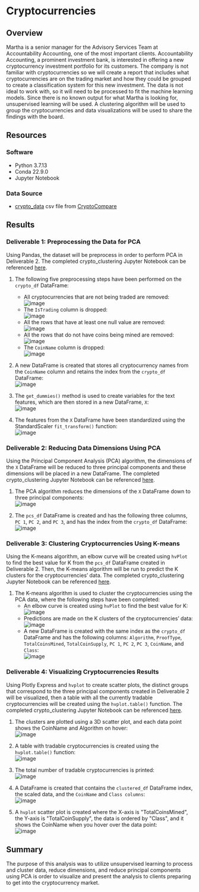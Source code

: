 # Cryptocurrencies

## Overview 
Martha is a senior manager for the Advisory Services Team at Accountability Accounting, one of the most important clients. Accountability Accounting, a prominent investment bank, is interested in offering a new cryptocurrency investment portfolio for its customers. The company is not familiar with cryptocurrencies so we will create a report that includes what cryptocurrencies are on the trading market and how they could be grouped to create a classification system for this new investment. The data is not ideal to work with, so it will need to be processed to fit the machine learning models. Since there is no known output for what Martha is looking for, unsupervised learning will be used. A clustering algorithm will be used to group the cryptocurrencies and data visualizations will be used to share the findings with the board.

## Resources
### Software
- Python 3.7.13
- Conda 22.9.0
- Jupyter Notebook

### Data Source 
-  [crypto_data](https://github.com/lkachury/Cryptocurrencies/blob/main/crypto_data.csv) csv file from [CryptoCompare](https://min-api.cryptocompare.com/data/all/coinlist)

## Results
### Deliverable 1: Preprocessing the Data for PCA 
Using Pandas, the dataset will be preprocess in order to perform PCA in Deliverable 2. The completed crypto_clustering Jupyter Notebook can be referenced [here](https://github.com/lkachury/Cryptocurrencies/blob/main/crypto_clustering.ipynb).

1. The following five preprocessing steps have been performed on the `crypto_df` DataFrame:
    - All cryptocurrencies that are not being traded are removed: <br /> ![image](https://user-images.githubusercontent.com/108038989/198919822-9abf2471-ae70-46ef-a03d-8a8a2b1f2925.png)
    - The `IsTrading` column is dropped: <br /> ![image](https://user-images.githubusercontent.com/108038989/198919914-be586ae8-cf4c-4cfd-8138-89ffcc4012c5.png) 
    - All the rows that have at least one null value are removed: <br /> ![image](https://user-images.githubusercontent.com/108038989/198919972-0ed12396-d1a2-4cbf-8020-8d005169dd8e.png)
    - All the rows that do not have coins being mined are removed: <br /> ![image](https://user-images.githubusercontent.com/108038989/198920020-b2f782ed-3641-4cf1-9024-4b6536b7af3b.png)
    - The `CoinName` column is dropped: <br /> ![image](https://user-images.githubusercontent.com/108038989/198920096-ccae2ef3-c32e-4169-aaf8-ce38350b72da.png)
    
2. A new DataFrame is created that stores all cryptocurrency names from the `CoinName` column and retains the index from the `crypto_df` DataFrame: <br /> ![image](https://user-images.githubusercontent.com/108038989/198920183-b1d28a81-aa2c-42bb-8fb8-5dde529b82ca.png)

3. The `get_dummies()` method is used to create variables for the text features, which are then stored in a new DataFrame, `X`: <br /> ![image](https://user-images.githubusercontent.com/108038989/198920228-f49e7dac-1952-4ebb-8dfe-ca12adf7e16d.png)

4. The features from the `X` DataFrame have been standardized using the StandardScaler `fit_transform()` function: <br /> ![image](https://user-images.githubusercontent.com/108038989/198920279-5a892b8b-2e39-4281-8839-ca1e811eb0f3.png)

### Deliverable 2: Reducing Data Dimensions Using PCA
Using the Principal Component Analysis (PCA) algorithm, the dimensions of the `X` DataFrame will be reduced to three principal components and these dimensions will be placed in a new DataFrame. The completed crypto_clustering Jupyter Notebook can be referenced [here](https://github.com/lkachury/Cryptocurrencies/blob/main/crypto_clustering.ipynb).

1. The PCA algorithm reduces the dimensions of the `X` DataFrame down to three principal components: <br /> ![image](https://user-images.githubusercontent.com/108038989/198921597-8a802f9e-f7f8-4c3e-b678-7ced2a5df22a.png)

2. The `pcs_df` DataFrame is created and has the following three columns, `PC 1`, `PC 2`, and `PC 3`, and has the index from the `crypto_df` DataFrame: <br /> ![image](https://user-images.githubusercontent.com/108038989/198921640-9d30985f-33e0-4ea2-b567-a2b4da425a83.png)

### Deliverable 3: Clustering Cryptocurrencies Using K-means
Using the K-means algorithm, an elbow curve will be created using `hvPlot` to find the best value for K from the `pcs_df` DataFrame created in Deliverable 2. Then, the K-means algorithm will be run to predict the K clusters for the cryptocurrencies’ data. The completed crypto_clustering Jupyter Notebook can be referenced [here](https://github.com/lkachury/Cryptocurrencies/blob/main/crypto_clustering.ipynb).

1. The K-means algorithm is used to cluster the cryptocurrencies using the PCA data, where the following steps have been completed:
    - An elbow curve is created using `hvPlot` to find the best value for K: <br /> ![image](https://user-images.githubusercontent.com/108038989/198923239-1a4db9f5-280e-4ed1-9a93-6fbdb67572e3.png)
    - Predictions are made on the K clusters of the cryptocurrencies’ data: <br /> ![image](https://user-images.githubusercontent.com/108038989/198925788-3f3dc789-e42b-4fa6-83b1-89cb0f437a94.png)
    - A new DataFrame is created with the same index as the `crypto_df` DataFrame and has the following columns: `Algorithm`, `ProofType`, `TotalCoinsMined`, `TotalCoinSupply`, `PC 1`, `PC 2`, `PC 3`, `CoinName`, and `Class`: <br /> ![image](https://user-images.githubusercontent.com/108038989/198925830-6e676cd0-431f-4b8e-9dee-d62cb607abb2.png)

### Deliverable 4: Visualizing Cryptocurrencies Results
Using Plotly Express and `hvplot` to create scatter plots, the distinct groups that correspond to the three principal components created in Deliverable 2 will be visualized, then a table with all the currently tradable cryptocurrencies will be created using the `hvplot.table()` function. The completed crypto_clustering Jupyter Notebook can be referenced [here](https://github.com/lkachury/Cryptocurrencies/blob/main/crypto_clustering.ipynb).

1. The clusters are plotted using a 3D scatter plot, and each data point shows the CoinName and Algorithm on hover: <br /> ![image](https://user-images.githubusercontent.com/108038989/198927212-85f2590b-204f-4d2f-8bb6-e9df55765eed.png)

2. A table with tradable cryptocurrencies is created using the `hvplot.table()` function: <br /> ![image](https://user-images.githubusercontent.com/108038989/198927291-d28a6753-6fdb-408e-9c13-836a1732376e.png)

3. The total number of tradable cryptocurrencies is printed: <br /> ![image](https://user-images.githubusercontent.com/108038989/198927660-d615fb18-fdda-4ff4-9ee5-d5201045d943.png)

4. A DataFrame is created that contains the `clustered_df` DataFrame index, the scaled data, and the `CoinName` and `Class columns`: <br /> ![image](https://user-images.githubusercontent.com/108038989/198929065-4ff81f54-746d-4741-ae85-9d329bf597a1.png)

5. A `hvplot` scatter plot is created where the X-axis is "TotalCoinsMined", the Y-axis is "TotalCoinSupply", the data is ordered by "Class", and it shows the CoinName when you hover over the data point: <br /> ![image](https://user-images.githubusercontent.com/108038989/198929415-fc494375-394d-42ab-a6af-f05ef2929762.png)

## Summary
The purpose of this analysis was to utilize unsupervised learning to process and cluster data, reduce dimensions, and reduce principal components using PCA is order to visualize and present the analysis to clients preparing to get into the cryptocurrency market.

